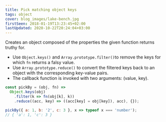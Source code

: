 ```yaml
---
title: Pick matching object keys
tags: object
cover: blog_images/lake-bench.jpg
firstSeen: 2018-01-19T13:23:45+02:00
lastUpdated: 2020-10-22T20:24:04+03:00
---
```


Creates an object composed of the properties the given function returns truthy for.

- Use `Object.keys()` and `Array.prototype.filter()`to remove the keys for which `fn` returns a falsy value.
- Use `Array.prototype.reduce()` to convert the filtered keys back to an object with the corresponding key-value pairs.
- The callback function is invoked with two arguments: (value, key).

```js
const pickBy = (obj, fn) =>
  Object.keys(obj)
    .filter(k => fn(obj[k], k))
    .reduce((acc, key) => ((acc[key] = obj[key]), acc), {});
```

```js
pickBy({ a: 1, b: '2', c: 3 }, x => typeof x === 'number');
// { 'a': 1, 'c': 3 }
```

